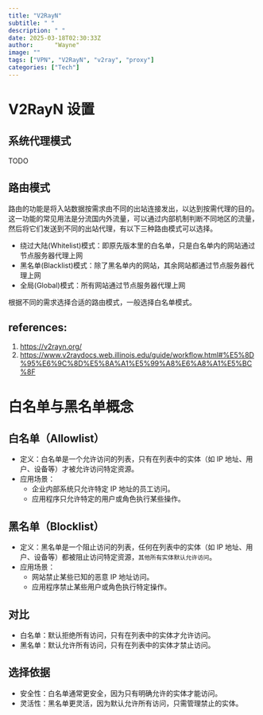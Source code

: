 ```yaml
---
title: "V2RayN"
subtitle: " "
description: " "
date: 2025-03-18T02:30:33Z
author:      "Wayne"
image: ""
tags: ["VPN", "V2RayN", "v2ray", "proxy"]
categories: ["Tech"]
---
```


# V2RayN 设置

## 系统代理模式

TODO

## 路由模式

路由的功能是将入站数据按需求由不同的出站连接发出，以达到按需代理的目的。这一功能的常见用法是分流国内外流量，可以通过内部机制判断不同地区的流量，然后将它们发送到不同的出站代理，有以下三种路由模式可以选择。

- 绕过大陆(Whitelist)模式：即原先版本里的白名单，只是白名单内的网站通过节点服务器代理上网
- 黑名单(Blacklist)模式：除了黑名单内的网站，其余网站都通过节点服务器代理上网
- 全局(Global)模式：所有网站通过节点服务器代理上网

根据不同的需求选择合适的路由模式，一般选择白名单模式。

## references:

1. https://v2rayn.org/
2. https://www.v2raydocs.web.illinois.edu/guide/workflow.html#%E5%8D%95%E6%9C%8D%E5%8A%A1%E5%99%A8%E6%A8%A1%E5%BC%8F

# 白名单与黑名单概念

## 白名单（Allowlist）

- 定义：白名单是一个允许访问的列表，只有在列表中的实体（如 IP 地址、用户、设备等）才被允许访问特定资源。
- 应用场景：
  - 企业内部系统只允许特定 IP 地址的员工访问。
  - 应用程序只允许特定的用户或角色执行某些操作。

## 黑名单（Blocklist）

- 定义：黑名单是一个阻止访问的列表，任何在列表中的实体（如 IP 地址、用户、设备等）都被阻止访问特定资源，`其他所有实体默认允许访问`。
- 应用场景：
  - 网站禁止某些已知的恶意 IP 地址访问。
  - 应用程序禁止某些用户或角色执行特定操作。

## 对比

- 白名单：默认拒绝所有访问，只有在列表中的实体才允许访问。
- 黑名单：默认允许所有访问，只有在列表中的实体才禁止访问。

## 选择依据

- 安全性：白名单通常更安全，因为只有明确允许的实体才能访问。
- 灵活性：黑名单更灵活，因为默认允许所有访问，只需管理禁止的实体。
